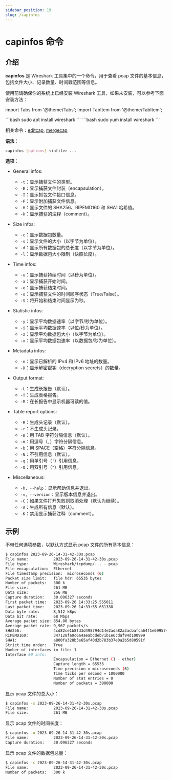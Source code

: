 ```yaml
---
sidebar_position: 19
slug: /capinfos
---
```


# capinfos 命令



## 介绍

**capinfos** 是 Wireshark 工具集中的一个命令，用于查看 pcap 文件的基本信息，包括文件大小、记录数量、时间戳范围等信息。

使用前请确保你的系统上已经安装 Wireshark 工具，如果未安装，可以参考下面安装方法：

import Tabs from '@theme/Tabs';
import TabItem from '@theme/TabItem';

<Tabs>
  <TabItem value="apt" label="Ubuntu" default>
    ```bash
    sudo apt install wireshark
    ```
  </TabItem>
  <TabItem value="yum" label="CentOS/RHEL">
    ```bash
    sudo yum install wireshark
    ```
  </TabItem>
</Tabs>

相关命令：[editcap](/linux-command/editcap), [mergecap](/linux-command/mergecap)

**语法**：

```bash
capinfos [options] <infile> ...
```

**选项**：

- General infos:
  - `-t`：显示捕获文件的类型。
  - `-E`：显示捕获文件封装（encapsulation）。
  - `-I`：显示抓包文件接口信息。
  - `-F`：显示附加捕获文件信息。
  - `-H`：显示文件的 SHA256、RIPEMD160 和 SHA1 哈希值。
  - `-k`：显示捕获的注释（comment）。

- Size infos:
  - `-c`：显示数据包数量。
  - `-s`：显示文件的大小（以字节为单位）。
  - `-d`：显示所有数据包的总长度（以字节为单位）。
  - `-l`：显示数据包大小限制（快照长度）。

- Time infos:
  - `-u`：显示捕获持续时间（以秒为单位）。
  - `-a`：显示捕获开始时间。
  - `-e`：显示捕获结束时间。
  - `-o`：显示捕获文件的时间顺序状态（True/False）。
  - `-S`：将开始和结束时间显示为秒。

- Statistic infos:
  - `-y`：显示平均数据速率（以字节/秒为单位）。
  - `-i`：显示平均数据速率（以位/秒为单位）。
  - `-z`：显示平均数据包大小（以字节为单位）。
  - `-x`：显示平均数据包速率（以数据包/秒为单位）。

- Metadata infos:
  - `-n`：显示已解析的 IPv4 和 IPv6 地址的数量。
  - `-D`：显示解密密钥（decryption secrets）的数量。

- Output format:
  - `-L`：生成长报告（默认）。
  - `-T`：生成表格报告。
  - `-M`：在长报告中显示机器可读的值。

- Table report options:
  - `-R`：生成头记录（默认）。
  - `-r`：不生成头记录。
  - `-B`：用 TAB 字符分隔信息（默认）。
  - `-m`：用逗号（`,`）字符分隔信息。
  - `-b`：用 SPACE（空格）字符分隔信息。
  - `-N`：不引用信息（默认）。
  - `-q`：用单引号（`'`）引用信息。
  - `-Q`：用双引号（`"`）引用信息。

- Miscellaneous:
  - `-h, --help`：显示帮助信息并退出。
  - `-v, --version`：显示版本信息并退出。
  - `-C`：如果文件打开失败则取消处理（默认为继续）。
  - `-A`：生成所有信息（默认）。
  - `-K`：禁用显示捕获注释（comment）。



## 示例

不带任何选项参数，以默认方式显示 pcap 文件的所有基本信息：

```bash
$ capinfos 2023-09-26-14-31-42-30s.pcap
File name:           2023-09-26-14-31-42-30s.pcap
File type:           Wireshark/tcpdump/... - pcap
File encapsulation:  Ethernet
File timestamp precision:  microseconds (6)
Packet size limit:   file hdr: 65535 bytes
Number of packets:   300 k
File size:           261 MB
Data size:           256 MB
Capture duration:    30.096327 seconds
First packet time:   2023-09-26 14:33:25.555011
Last packet time:    2023-09-26 14:33:55.651338
Data byte rate:      8,512 kBps
Data bit rate:       68 Mbps
Average packet size: 854.00 bytes
Average packet rate: 9,967 packets/s
SHA256:              4cd82ce1b8fd3d498794d14e2ada82a3acbafca64f1e699574e58a6deec600cc
RIPEMD160:           347128fa0c6a4aeabcdeb71b1e6cdaf94d100999
SHA1:                a800fa328b3e65af40d2b783b37e0a2b5d80591f
Strict time order:   True
Number of interfaces in file: 1
Interface #0 info:
                     Encapsulation = Ethernet (1 - ether)
                     Capture length = 65535
                     Time precision = microseconds (6)
                     Time ticks per second = 1000000
                     Number of stat entries = 0
                     Number of packets = 300000
```

显示 pcap 文件的总大小：

```bash
$ capinfos -s 2023-09-26-14-31-42-30s.pcap
File name:           2023-09-26-14-31-42-30s.pcap
File size:           261 MB
```

显示 pcap 文件的时间长度：

```bash
$ capinfos -u 2023-09-26-14-31-42-30s.pcap
File name:           2023-09-26-14-31-42-30s.pcap
Capture duration:    30.096327 seconds
```

显示 pcap 文件的数据包总量：

```bash
$ capinfos -c 2023-09-26-14-31-42-30s.pcap
File name:           2023-09-26-14-31-42-30s.pcap
Number of packets:   300 k
```

